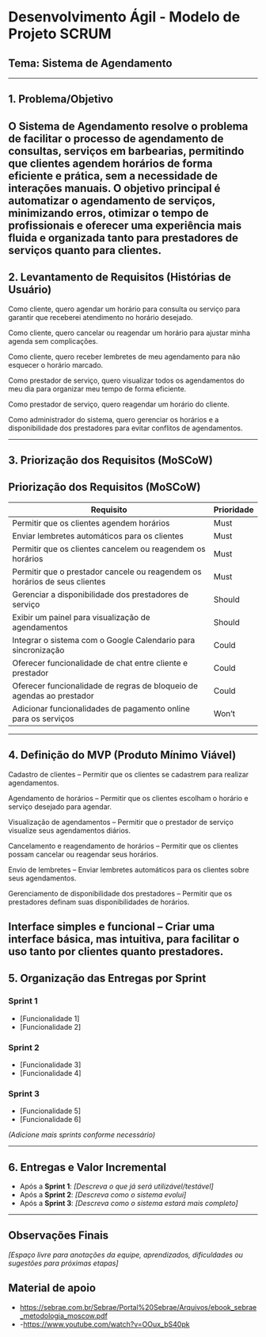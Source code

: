 # Desenvolvimento Ágil - Modelo de Projeto SCRUM

## Tema: Sistema de Agendamento

---

## 1. Problema/Objetivo

O Sistema de Agendamento resolve o problema de facilitar o processo de agendamento de consultas, serviços em barbearias, permitindo que clientes agendem horários de forma eficiente e prática, sem a necessidade de interações manuais. O objetivo principal é automatizar o agendamento de serviços, minimizando erros, otimizar o tempo de profissionais e oferecer uma experiência mais fluida e organizada tanto para prestadores de serviços quanto para clientes.
---

## 2. Levantamento de Requisitos (Histórias de Usuário)

Como cliente, quero agendar um horário para consulta ou serviço para garantir que receberei atendimento no horário desejado.

Como cliente, quero cancelar ou reagendar um horário para ajustar minha agenda sem complicações.

Como cliente, quero receber lembretes de meu agendamento para não esquecer o horário marcado.

Como prestador de serviço, quero visualizar todos os agendamentos do meu dia para organizar meu tempo de forma eficiente.

Como prestador de serviço, quero reagendar um horário do cliente.

Como administrador do sistema, quero gerenciar os horários e a disponibilidade dos prestadores para evitar conflitos de agendamentos.

---

## 3. Priorização dos Requisitos (MoSCoW)

## Priorização dos Requisitos (MoSCoW)

| Requisito                                                   | Prioridade |
|-------------------------------------------------------------|------------|
| Permitir que os clientes agendem horários                   | Must       |
| Enviar lembretes automáticos para os clientes               | Must       |
| Permitir que os clientes cancelem ou reagendem os horários  | Must       |
| Permitir que o prestador cancele ou reagendem os horários de seus clientes  | Must       |
| Gerenciar a disponibilidade dos prestadores de serviço      | Should     |
| Exibir um painel para visualização de agendamentos | Should     |
| Integrar o sistema com o Google Calendario para sincronização | Could      |
| Oferecer funcionalidade de chat entre cliente e prestador   | Could      |
| Oferecer funcionalidade de regras de bloqueio de agendas ao prestador   | Could      |
| Adicionar funcionalidades de pagamento online para os serviços | Won’t      |

---

## 4. Definição do MVP (Produto Mínimo Viável)

Cadastro de clientes – Permitir que os clientes se cadastrem para realizar agendamentos.

Agendamento de horários – Permitir que os clientes escolham o horário e serviço desejado para agendar.

Visualização de agendamentos – Permitir que o prestador de serviço visualize seus agendamentos diários.

Cancelamento e reagendamento de horários – Permitir que os clientes possam cancelar ou reagendar seus horários.

Envio de lembretes – Enviar lembretes automáticos para os clientes sobre seus agendamentos.

Gerenciamento de disponibilidade dos prestadores – Permitir que os prestadores definam suas disponibilidades de horários.

Interface simples e funcional – Criar uma interface básica, mas intuitiva, para facilitar o uso tanto por clientes quanto prestadores.
---

## 5. Organização das Entregas por Sprint

### Sprint 1
- [Funcionalidade 1]
- [Funcionalidade 2]

### Sprint 2
- [Funcionalidade 3]
- [Funcionalidade 4]

### Sprint 3
- [Funcionalidade 5]
- [Funcionalidade 6]

*(Adicione mais sprints conforme necessário)*

---

## 6. Entregas e Valor Incremental

- Após a **Sprint 1**: *[Descreva o que já será utilizável/testável]*
- Após a **Sprint 2**: *[Descreva como o sistema evolui]*
- Após a **Sprint 3**: *[Descreva como o sistema estará mais completo]*

---

## Observações Finais

*[Espaço livre para anotações da equipe, aprendizados, dificuldades ou sugestões para próximas etapas]*

## Material de apoio
- https://sebrae.com.br/Sebrae/Portal%20Sebrae/Arquivos/ebook_sebrae_metodologia_moscow.pdf
- -https://www.youtube.com/watch?v=OOux_bS40pk
